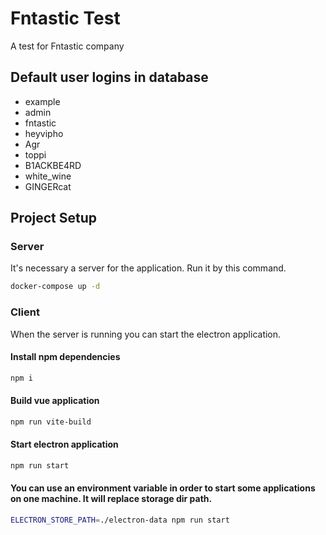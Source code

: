 # Fntastic Test

A test for Fntastic company

## Default user logins in database
- example
- admin
- fntastic
- heyvipho
- Agr
- toppi
- B1ACKBE4RD
- white_wine
- GINGERcat

## Project Setup

### Server

It's necessary a server for the application. Run it by this command.

```sh
docker-compose up -d
```

### Client

When the server is running you can start the electron application.

#### Install npm dependencies

```sh
npm i
```

#### Build vue application

```sh
npm run vite-build
```

#### Start electron application

```sh
npm run start
```

#### You can use an environment variable in order to start some applications on one machine. It will replace storage dir path.

```sh
ELECTRON_STORE_PATH=./electron-data npm run start
```
